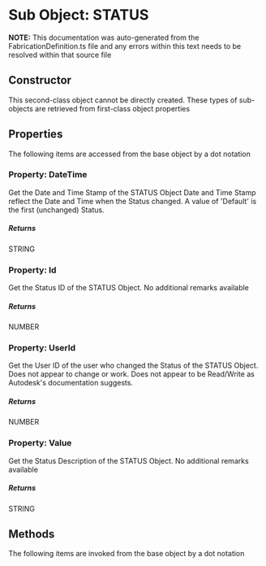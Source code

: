 # Sub Object: STATUS
**NOTE:** This documentation was auto-generated from the FabricationDefinition.ts file and any errors within this text needs to be resolved within that source file
## Constructor
This second-class object cannot be directly created. These types of sub-objects are retrieved from first-class object properties
## Properties
The following items are accessed from the base object by a dot notation
### Property: DateTime
Get the Date and Time Stamp of the STATUS Object
Date and Time Stamp reflect the Date and Time when the Status changed.
A value of 'Default' is the first (unchanged) Status.
##### Returns
STRING
### Property: Id
Get the Status ID of the STATUS Object.
No additional remarks available
##### Returns
NUMBER
### Property: UserId
Get the User ID of the user who changed the Status of the STATUS Object.
Does not appear to change or work. Does not appear to be Read/Write as Autodesk's documentation suggests.
##### Returns
NUMBER
### Property: Value
Get the Status Description of the STATUS Object.
No additional remarks available
##### Returns
STRING
## Methods
The following items are invoked from the base object by a dot notation
